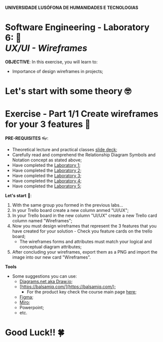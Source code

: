 **UNIVERSIDADE LUSÓFONA DE HUMANIDADES E TECNOLOGIAS**

# Software Engineering - Laboratory 6: 🥼 <br>*UX/UI - Wireframes*

**OBJECTIVE**: In this exercise, you will learn to:
* Importance of design wireframes in projects; 

# Let's start with some theory 🤓


# Exercise - Part 1/1 Create wireframes for your 3 features 🤿

**PRE-REQUISITES** 👓:
* Theoretical lecture and practical classes [slide deck](https://moodle.ensinolusofona.pt/mod/folder/view.php?id=116549);
* Carefully read and comprehend the Relationship Diagram Symbols and Notation concept as stated above;
* Have completed the [Laboratory 1](https://github.com/logdarkmatter/ES-2022-2023/tree/main/lab1);
* Have completed the [Laboratory 2](https://github.com/logdarkmatter/ES-2022-2023/tree/main/lab2);
* Have completed the [Laboratory 3](https://github.com/logdarkmatter/ES-2022-2023/tree/main/lab3);
* Have completed the [Laboratory 4](https://github.com/logdarkmatter/ES-2022-2023/tree/main/lab4);
* Have completed the [Laboratory 5](https://github.com/logdarkmatter/ES-2022-2023/tree/main/lab5);


**Let's start** 🏁:
1. With the same group you formed in the previous labs... 
2. In your Trello board create a new column anmed "UI/UX";
2. In your Trello board in the new column "UI/UX" create a new Trello card column named "Wireframes";
3. Now you must design wireframes that represent the 3 features that you have created for your solution - Check you feature cards on the trello board;
    * The wireframes forms and attributes must match your logical and conceptual diagram attributes;
4. After concluding your wireframes, export them as a PNG and import the image into our new card "Wireframes".


**Tools**
* Some suggestions you can use:
    * [Diagrams.net aka Draw.io](https://app.diagrams.net/);
    * [https://balsamiq.com/](https://balsamiq.com/);
        * For the product key check the course main page [here](https://moodle.ensinolusofona.pt/course/view.php?id=7927#section-0);
    * [Figma](https://www.figma.com/);
    * [Miro](https://miro.com/pt/);
    * Powerpoint;
    * etc.

# Good Luck!! 🍀 
